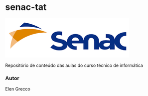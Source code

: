 # senac-tat
![senac](https://github.com/ElenGrecco/senac-tat/blob/main/UC1/ASSETS/senac.png)


Repositório de conteúdo das aulas do curso técnico de informática

### Autor
Elen Grecco

